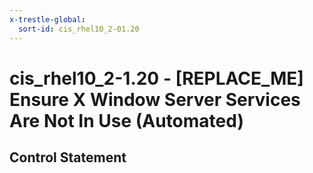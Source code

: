```yaml
---
x-trestle-global:
  sort-id: cis_rhel10_2-01.20
---
```


# cis_rhel10_2-1.20 - \[REPLACE_ME\] Ensure X Window Server Services Are Not In Use (Automated)

## Control Statement
